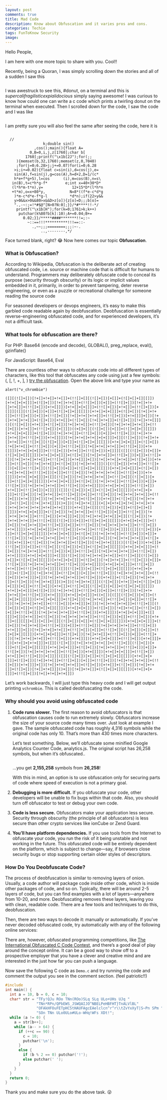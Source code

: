 ```yaml
---
layout: post
comments: true
title: Mad Code
description: Know about Obfuscation and it varies pros and cons.
categories: Techie
tags: FunToKnow Security
image:
---
```

Hello People,

I am here with one more topic to share with you. Cool!!

Recently, being a Quoran, I was simply scrolling down the stories and all of a sudden I saw this

<p align="center">
  <img title="on the terminal" src="/blog/public/img/mad-code/mad-code1.gif" alt="">
</p>

I was awestruck to see this, #donut, on a terminal and this is *supercalifragilisticexpialidocious* simply saying awesome! I was curious to know how could one can write a c code which prints a twirling donut on the terminal when executed. Then I scrolled down for the code, I saw the code and I was like

<p align="center">
  <img src="/blog/public/img/mad-code/mad-code2.gif" alt="">
</p>

I am pretty sure you will also feel the same after seeing the code, here it is

```

  //
                 k;double sin()
             ,cos();main(){float A=
           0,B=0,i,j,z[1760];char b[
         1760];printf("\x1b[2J");for(;;
     ){memset(b,32,1760);memset(z,0,7040)
     ;for(j=0;6.28>j;j+=0.07)for(i=0;6.28
    >i;i+=0.02){float c=sin(i),d=cos(j),e=
    sin(A),f=sin(j),g=cos(A),h=d+2,D=1/(c*                
    h*e+f*g+5),l=cos      (i),m=cos(B),n=s\
   in(B),t=c*h*g-f*        e;int x=40+30*D*
   (l*h*m-t*n),y=             12+15*D*(l*h*n
   +t*m),o=x+80*y,           N=8*((f*e-c*d*g
    )*m-c*d*e-f*g-l          *d*n);if(22>y&&
    y>0&&x>0&&80>x&&D>z[o]){z[o]=D;;;b[o]=
    ".,-~:;=!*#$@"[N>0?N:0];}}/*#****!!-*/
     printf("\x1b[H");for(k=0;1761>k;k++)
      putchar(k%80?b[k]:10);A+=0.04;B+=
        0.02;}}/*****####*******!!=;:~
          ~::==!!!**********!!!==::-
            .,~~;;;========;;;:~-.
                ..,--------,*/
```
Face turned blank, right? 😂  Now here comes our topic **Obfuscation**.

### What is Obfuscation?
According to Wikipedia, Obfuscation is the deliberate act of creating obfuscated code, i.e. source or machine code that is difficult for humans to understand.  Programmers may deliberately obfuscate code to conceal its purpose (security through obscurity) or its logic or implicit values embedded in it, primarily, in order to prevent tampering, deter reverse engineering, or even as a puzzle or recreational challenge for someone reading the source code

For seasoned developers or devops engineers, it’s easy to make this garbled code readable again by deobfuscation. Deobfuscation is essentially reverse-engineering obfuscated code, and for experienced developers, it’s not a difficult task.

### What tools for obfuscation are there?
For PHP:  Base64 (encode and decode), GLOBAL(), preg_replace, eval(), gzinflate()

For JavaScript:  Base64, Eval

There are countless other ways to obfuscate code into all different types of characters, like this tool that obfuscates any code using just a few symbols: (, [, !, +, ], )  [try the obfuscation](http://discogscounter.getfreehosting.co.uk/js-noalnum_com.php?ckattempt=2&i=2). Open the above link and type your name as

```
alert("v_chrombie")
```
```
([][(![]+[])[!+[]+!+[]+!+[]]+(!![]+[][(![]+[])[+[]]+(![]+[]+[][[]])[+!+[]+[+[]]]+(![]+[])[!+[]+!+[]]+(!![]+[])[+[]]+(!![]+[])[!+[]+!+[]+!+[]]+(!![]+[])[+!+[]]])[+!+[]+[+[]]]+(!![]+[])[+!+[]]+(!![]+[])[+[]]][([][(![]+[])[+[]]+(![]+[]+[][[]])[+!+[]+[+[]]]+(![]+[])[!+[]+!+[]]+(!![]+[])[+[]]+(!![]+[])[!+[]+!+[]+!+[]]+(!![]+[])[+!+[]]]+[])[!+[]+!+[]+!+[]]+(![]+[])[+!+[]]+(![]+[])[!+[]+!+[]]+(![]+[])[!+[]+!+[]]]()[(![]+[])[+!+[]]+(![]+[])[!+[]+!+[]]+(!![]+[])[!+[]+!+[]+!+[]]+(!![]+[])[+!+[]]+(!![]+[])[+[]]])((+[]+[][(![]+[])[+[]]+(![]+[]+[][[]])[+!+[]+[+[]]]+(![]+[])[!+[]+!+[]]+(!![]+[])[+[]]+(!![]+[])[!+[]+!+[]+!+[]]+(!![]+[])[+!+[]]])[!+[]+!+[]+!+[]+[+[]]]+[][(![]+[])[!+[]+!+[]+!+[]]+(!![]+[][(![]+[])[+[]]+(![]+[]+[][[]])[+!+[]+[+[]]]+(![]+[])[!+[]+!+[]]+(!![]+[])[+[]]+(!![]+[])[!+[]+!+[]+!+[]]+(!![]+[])[+!+[]]])[+!+[]+[+[]]]+(!![]+[])[+!+[]]+(!![]+[])[+[]]][([][(![]+[])[+[]]+(![]+[]+[][[]])[+!+[]+[+[]]]+(![]+[])[!+[]+!+[]]+(!![]+[])[+[]]+(!![]+[])[!+[]+!+[]+!+[]]+(!![]+[])[+!+[]]]+[])[!+[]+!+[]+!+[]]+(![]+[])[+!+[]]+(![]+[])[!+[]+!+[]]+(![]+[])[!+[]+!+[]]]()[(![]+[])[+!+[]]+(!![]+[])[+[]]+(!![]+[][(![]+[])[+[]]+(![]+[]+[][[]])[+!+[]+[+[]]]+(![]+[])[!+[]+!+[]]+(!![]+[])[+[]]+(!![]+[])[!+[]+!+[]+!+[]]+(!![]+[])[+!+[]]])[+!+[]+[+[]]]+([][(![]+[])[!+[]+!+[]+!+[]]+(!![]+[][(![]+[])[+[]]+(![]+[]+[][[]])[+!+[]+[+[]]]+(![]+[])[!+[]+!+[]]+(!![]+[])[+[]]+(!![]+[])[!+[]+!+[]+!+[]]+(!![]+[])[+!+[]]])[+!+[]+[+[]]]+(!![]+[])[+!+[]]+(!![]+[])[+[]]][([][(![]+[])[+[]]+(![]+[]+[][[]])[+!+[]+[+[]]]+(![]+[])[!+[]+!+[]]+(!![]+[])[+[]]+(!![]+[])[!+[]+!+[]+!+[]]+(!![]+[])[+!+[]]]+[])[!+[]+!+[]+!+[]]+(![]+[])[+!+[]]+(![]+[])[!+[]+!+[]]+(![]+[])[!+[]+!+[]]]()+[])[!+[]+!+[]]](+[]+[+!+[]+[!+[]+!+[]+!+[]+!+[]+!+[]+!+[]+!+[]+!+[]]])[+!+[]]+([][(![]+[])[+[]]+(![]+[]+[][[]])[+!+[]+[+[]]]+(![]+[])[!+[]+!+[]]+(!![]+[])[+[]]+(!![]+[])[!+[]+!+[]+!+[]]+(!![]+[])[+!+[]]]+[])[!+[]+!+[]+!+[]]+[][(![]+[])[!+[]+!+[]+!+[]]+(!![]+[][(![]+[])[+[]]+(![]+[]+[][[]])[+!+[]+[+[]]]+(![]+[])[!+[]+!+[]]+(!![]+[])[+[]]+(!![]+[])[!+[]+!+[]+!+[]]+(!![]+[])[+!+[]]])[+!+[]+[+[]]]+(!![]+[])[+!+[]]+(!![]+[])[+[]]][([][(![]+[])[+[]]+(![]+[]+[][[]])[+!+[]+[+[]]]+(![]+[])[!+[]+!+[]]+(!![]+[])[+[]]+(!![]+[])[!+[]+!+[]+!+[]]+(!![]+[])[+!+[]]]+[])[!+[]+!+[]+!+[]]+(![]+[])[+!+[]]+(![]+[])[!+[]+!+[]]+(![]+[])[!+[]+!+[]]]()[(![]+[])[+!+[]]+(!![]+[])[+[]]+(!![]+[][(![]+[])[+[]]+(![]+[]+[][[]])[+!+[]+[+[]]]+(![]+[])[!+[]+!+[]]+(!![]+[])[+[]]+(!![]+[])[!+[]+!+[]+!+[]]+(!![]+[])[+!+[]]])[+!+[]+[+[]]]+([][(![]+[])[!+[]+!+[]+!+[]]+(!![]+[][(![]+[])[+[]]+(![]+[]+[][[]])[+!+[]+[+[]]]+(![]+[])[!+[]+!+[]]+(!![]+[])[+[]]+(!![]+[])[!+[]+!+[]+!+[]]+(!![]+[])[+!+[]]])[+!+[]+[+[]]]+(!![]+[])[+!+[]]+(!![]+[])[+[]]][([][(![]+[])[+[]]+(![]+[]+[][[]])[+!+[]+[+[]]]+(![]+[])[!+[]+!+[]]+(!![]+[])[+[]]+(!![]+[])[!+[]+!+[]+!+[]]+(!![]+[])[+!+[]]]+[])[!+[]+!+[]+!+[]]+(![]+[])[+!+[]]+(![]+[])[!+[]+!+[]]+(![]+[])[!+[]+!+[]]]()+[])[!+[]+!+[]]]((![]+[])[+!+[]]+(+[![]]+[])[+[]])[+[]]+(!![]+[])[+!+[]]+(!![]+[][(![]+[])[+[]]+(![]+[]+[][[]])[+!+[]+[+[]]]+(![]+[])[!+[]+!+[]]+(!![]+[])[+[]]+(!![]+[])[!+[]+!+[]+!+[]]+(!![]+[])[+!+[]]])[+!+[]+[+[]]]+((+[])[([][(![]+[])[+[]]+(![]+[]+[][[]])[+!+[]+[+[]]]+(![]+[])[!+[]+!+[]]+(!![]+[])[+[]]+(!![]+[])[!+[]+!+[]+!+[]]+(!![]+[])[+!+[]]]+[])[!+[]+!+[]+!+[]]+(!![]+[][(![]+[])[+[]]+(![]+[]+[][[]])[+!+[]+[+[]]]+(![]+[])[!+[]+!+[]]+(!![]+[])[+[]]+(!![]+[])[!+[]+!+[]+!+[]]+(!![]+[])[+!+[]]])[+!+[]+[+[]]]+([][[]]+[])[+!+[]]+(![]+[])[!+[]+!+[]+!+[]]+(!![]+[])[+[]]+(!![]+[])[+!+[]]+([][[]]+[])[+[]]+([][(![]+[])[+[]]+(![]+[]+[][[]])[+!+[]+[+[]]]+(![]+[])[!+[]+!+[]]+(!![]+[])[+[]]+(!![]+[])[!+[]+!+[]+!+[]]+(!![]+[])[+!+[]]]+[])[!+[]+!+[]+!+[]]+(!![]+[])[+[]]+(!![]+[][(![]+[])[+[]]+(![]+[]+[][[]])[+!+[]+[+[]]]+(![]+[])[!+[]+!+[]]+(!![]+[])[+[]]+(!![]+[])[!+[]+!+[]+!+[]]+(!![]+[])[+!+[]]])[+!+[]+[+[]]]+(!![]+[])[+!+[]]]+[])[+!+[]+[+!+[]]]+([][(![]+[])[!+[]+!+[]+!+[]]+(!![]+[][(![]+[])[+[]]+(![]+[]+[][[]])[+!+[]+[+[]]]+(![]+[])[!+[]+!+[]]+(!![]+[])[+[]]+(!![]+[])[!+[]+!+[]+!+[]]+(!![]+[])[+!+[]]])[+!+[]+[+[]]]+(!![]+[])[+!+[]]+(!![]+[])[+[]]][([][(![]+[])[+[]]+(![]+[]+[][[]])[+!+[]+[+[]]]+(![]+[])[!+[]+!+[]]+(!![]+[])[+[]]+(!![]+[])[!+[]+!+[]+!+[]]+(!![]+[])[+!+[]]]+[])[!+[]+!+[]+!+[]]+(![]+[])[+!+[]]+(![]+[])[!+[]+!+[]]+(![]+[])[!+[]+!+[]]]()+[])[!+[]+!+[]]+(![]+[]+[][[]])[+!+[]+[+[]]]+(!![]+[])[!+[]+!+[]+!+[]])
```

Let’s work backwards, I will just type this heavy code and I will get output printing ```vchrombie```. This is called deobfuscating the code.

### Why should you avoid using obfuscated code

1. **Code runs slower.** The first reason to avoid obfuscators is that obfuscation causes code to run extremely slowly. Obfuscators increase the size of your source code many times over. Just look at example I gave. The sample obfuscated code has roughly 4,316 symbols while the original code has only 10. That’s more than 430 times more characters.

    Let’s test something. Below, we’ll obfuscate some minified Google Analytics Counter Code, analytics.js. The original script has 26,258 symbols, but when it’s obfuscated..

    <p align="center">
      <img src="/blog/public/img/mad-code/mad-code3.webp" alt="">
    </p>

    ...you get **2,155,258** symbols from **26,258**!

    With this in mind, an option is to use obfuscation only for securing parts of code where speed of execution is not a primary goal.

2. **Debugging is more difficult.** If you obfuscate your code, other developers will be unable to fix bugs within that code. Also, you should turn off obfuscator to test or debug your own code.

3. **Code is less secure.** Obfuscators make your application less secure. Security through obscurity (the principle of all obfuscators) is less secure than other crypto services like ionCube or Zend Guard.

4. **You’ll have platform dependencies.** If you use tools from the Internet to obfuscate your code, you run the risk of it being unstable and not working in the future. This obfuscated code will be entirely dependent on the platform, which is subject to change—say, if browsers close security bugs or stop supporting certain older styles of descriptors.

### How Do You Deobfuscate Code?
The process of deobfuscation is similar to removing layers of onion. Usually, a code author will package code inside other code, which is inside other packages of code, and so on. Typically, there will be around 2-5 layers of code, but you can find examples with a lot of layers—anywhere from 10-20, and more. Deobfuscating removes these layers, leaving you with clean, readable code. There are a few tools and techniques to do this, deobfuscation.

Then, there are two ways to decode it: manually or automatically. If you’ve never decoded obfuscated code, try automatically with any of the following online services:

There are, however, obfuscated programming competitions, like [The International Obfuscated C Code Contest](http://www.ioccc.org/), and there’s a good deal of play around the concept online. It can be a good way to show off to a prospective employer that you have a clever and creative mind and are interested in the just how far you can push a language.

Now save the following C code as `Demo.c`  and try running the code and comment the output you see in the comment section. (feel patriotic!!)

```c
#include
int main() {
  int a = 10, b = 0, c = 10;
  char* str = "TFy!QJu ROo TNn(ROo)SLq SLq ULo+UHs UJq "
              "TNn*RPn/QPbEWS_JSWQAIJO^NBELPeHBFHT}TnALVlBL"
              "OFAkHFOuFETpHCStHAUFAgcEAelclcn^r^r\\tZvYxXyT|S~Pn SPm "
              "SOn TNn ULo0ULo#ULo-WHq!WFs XDt!";
  while (a != 0) {
    a = str[b++];
    while (a-- > 64) {
      if (++c == 90) {
        c = 10;
        putchar('\n');
      }
      else {
        if (b % 2 == 0) putchar('!');
        else putchar(' ');
      }
    }
  }
  return 0;
}
```

Thank you and make sure you do the above task. 😜

